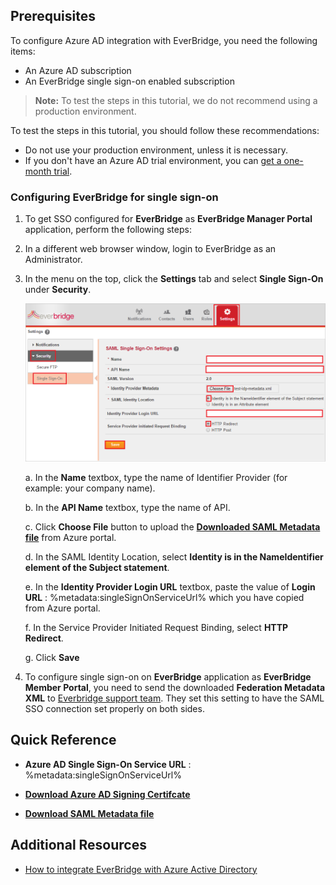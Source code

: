 ## Prerequisites

To configure Azure AD integration with EverBridge, you need the following items:

- An Azure AD subscription
- An EverBridge single sign-on enabled subscription

> **Note:**
> To test the steps in this tutorial, we do not recommend using a production environment.

To test the steps in this tutorial, you should follow these recommendations:

- Do not use your production environment, unless it is necessary.
- If you don't have an Azure AD trial environment, you can [get a one-month trial](https://azure.microsoft.com/pricing/free-trial/).

### Configuring EverBridge for single sign-on

1. To get SSO configured for **EverBridge** as **EverBridge Manager Portal** application, perform the following steps: 
 
2. In a different web browser window, login to EverBridge as an Administrator.

3. In the menu on the top, click the **Settings** tab and select **Single Sign-On** under **Security**.
   
    ![Configure Single Sign-On](./media/tutorial_everbridge_002.png)
   
    a. In the **Name** textbox, type the name of Identifier Provider (for example: your company name).
   
    b. In the **API Name** textbox, type the name of API.
   
    c. Click **Choose File** button to upload the **[Downloaded SAML Metadata file](%metadata:metadataDownloadUrl%)** from Azure portal.
   
    d. In the SAML Identity Location, select **Identity is in the NameIdentifier element of the Subject statement**.
   
    e. In the **Identity Provider Login URL** textbox, paste the value of **Login URL** : %metadata:singleSignOnServiceUrl% which you have copied from Azure portal.
   
    f. In the Service Provider Initiated Request Binding, select **HTTP Redirect**.

	g. Click **Save**

4. To configure single sign-on on **EverBridge** application as **EverBridge Member Portal**, you need to send the downloaded **Federation Metadata XML** to [Everbridge support team](mailto:support@everbridge.com). They set this setting to have the SAML SSO connection set properly on both sides.

## Quick Reference

* **Azure AD Single Sign-On Service URL** : %metadata:singleSignOnServiceUrl%

* **[Download Azure AD Signing Certifcate](%metadata:CertificateDownloadRawUrl%)**

* **[Download SAML Metadata file](%metadata:metadataDownloadUrl%)**

## Additional Resources

* [How to integrate EverBridge with Azure Active Directory](https://docs.microsoft.com/azure/active-directory/saas-apps/everbridge-tutorial)
